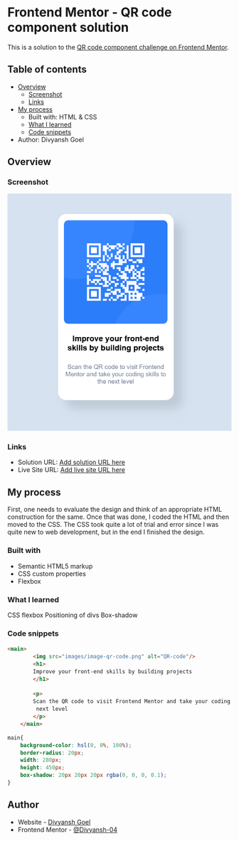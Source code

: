 # Frontend Mentor - QR code component solution

This is a solution to the [QR code component challenge on Frontend Mentor](https://www.frontendmentor.io/challenges/qr-code-component-iux_sIO_H).

## Table of contents

- [Overview](#overview)
  - [Screenshot](#screenshot)
  - [Links](#links)
- [My process](#my-process)
  - Built with: HTML & CSS
  - [What I learned](#what-i-learned)
  - [Code snippets](#Code-snippets)
- Author: Divyansh Goel

## Overview

### Screenshot

![Screenshot of the project](images/screenshot.png)


### Links

- Solution URL: [Add solution URL here](https://your-solution-url.com)
- Live Site URL: [Add live site URL here](https://your-live-site-url.com)

## My process
First, one needs to evaluate the design and think of an appropriate HTML construction for the same. Once that was done, I coded the HTML and then moved to the CSS.
The CSS took quite a lot of trial and error since I was quite new to web development, but in the end I finished the design.

### Built with

- Semantic HTML5 markup
- CSS custom properties
- Flexbox

### What I learned

CSS flexbox
Positioning of divs
Box-shadow

### Code snippets

```html
<main>
        <img src="images/image-qr-code.png" alt="QR-code"/> 
        <h1>
        Improve your front-end skills by building projects
        </h1>
        
        <p>
        Scan the QR code to visit Frontend Mentor and take your coding skills to the
         next level
        </p>
    </main>
```
```css
main{
    background-color: hsl(0, 0%, 100%);
    border-radius: 20px;
    width: 280px;
    height: 450px;
    box-shadow: 20px 20px 20px rgba(0, 0, 0, 0.1);
}
```


## Author

- Website - [Divyansh Goel](https://www.linkedin.com/in/thedivyanshgoel/)
- Frontend Mentor - [@Divyansh-04](https://www.https://www.frontendmentor.io/profile/Divyansh-04)
